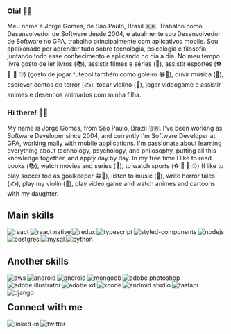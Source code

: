 ### Olá! 🤘🤓
Meu nome é Jorge Gomes, de São Paulo, Brasil 🇧🇷. Trabalho como Desenvolvedor de Software desde 2004, e atualmente sou Desenvolvedor de Software no GPA, trabalho principalmente com aplicativos mobile.
Sou apaixonado por aprender tudo sobre tecnologia, psicologia e filosofia, juntando todo esse conhecimento e aplicando no dia a dia.
No meu tempo livre gosto de ler livros (📚), assistir filmes e séries (🍿), assistir esportes (⚽ 🏀 🏈 ⚾) (gosto de jogar futebol também como goleiro 😁🧤), ouvir música (🎵), escrever contos de terror (✍️), tocar violino (🎻), jogar videogame e assistir animes e desenhos animados com minha filha.

### Hi there! 🤘🤓
My name is Jorge Gomes, from Sao Paulo, Brazil 🇧🇷. I've been working as Software Developer since 2004, and currently I'm Software Developer at GPA, working maily with mobile applications.
I'm passionate about learning everything about technology, psychology, and philosophy, putting all this knowledge together, and apply day by day.
In my free time I like to read books (📚), watch movies and series (🍿), to watch sports (⚽ 🏀 🏈 ⚾) (I like to play soccer too as goalkeeper 😁🧤), listen to music (🎵), write horror tales (✍️), play my violin (🎻), play video game and watch animes and cartoons with my daughter.


## Main skills
<img align="left" alt="react" src="https://img.shields.io/badge/react%20-%2320232a.svg?style=for-the-badge&logo=react&logoColor=%2361DAFB" />
<img align="left" alt="react native" src="https://img.shields.io/badge/react%20native%20-%2320232a.svg?style=for-the-badge&logo=react&logoColor=%2361DAFB" />
<img align="left" alt="redux" src="https://img.shields.io/badge/Redux-764ABC?style=for-the-badge&logo=redux&logoColor=white" />
<img align="left" alt="typescript" src="https://img.shields.io/badge/Typescript-3178C6?style=for-the-badge&logo=typescript&logoColor=white" />
<img align="left" alt="styled-components" src="https://img.shields.io/badge/Styled Components-DB7093?style=for-the-badge&logo=typescript&logoColor=white" />
<img align="left" alt="nodejs" src="https://img.shields.io/badge/node.js%20-%2343853D.svg?style=for-the-badge&logo=node.js&logoColor=white" />
<img align="left" alt="postgres" src="https://img.shields.io/badge/postgres-%23316192.svg?style=for-the-badge&logo=postgresql&logoColor=white" />
<img align="left" alt="mysql" src="https://img.shields.io/badge/Mysql-%234479A1?style=for-the-badge&logo=mysql&logoColor=white" />
<img align="left" alt="python" src="https://img.shields.io/badge/Python-%233776AB?style=for-the-badge&logo=python&logoColor=white" />

<br>
<br>

## Another skills
<img align="left" alt="aws" src="https://img.shields.io/badge/Amazon%20AWS-%23232F3E?logo=amazon-aws&logoColor=white&style=for-the-badge" />
<img align="left" alt="android" src="https://img.shields.io/badge/Swift-%23FE7A16?logo=Swift&logoColor=white&style=for-the-badge" />
<img align="left" alt="android" src="https://img.shields.io/badge/Android-%233DDC84?logo=android&logoColor=white&style=for-the-badge" />
<img align="left" alt="mongodb" src="https://img.shields.io/badge/MongoDB-%2347A248?logo=mongodb&logoColor=white&style=for-the-badge" />
<img align="left" alt="adobe photoshop" src="https://img.shields.io/badge/Adobe%20Photoshop-%2331A8FF?logo=adobe%20photoshop&logoColor=white&style=for-the-badge" />
<img align="left" alt="adobe illustrator" src="https://img.shields.io/badge/Adobe%20Illustrator-%23FF9A00?logo=adobe%20illustrator&logoColor=white&style=for-the-badge" />
<img align="left" alt="adobe xd" src="https://img.shields.io/badge/Adobe%20XD-%23FF61F6?logo=adobe%20xd&logoColor=white&style=for-the-badge" />
<img align="left" alt="xcode" src="https://img.shields.io/badge/XCode-%23147EFB?logo=xcode&logoColor=white&style=for-the-badge" />
<img align="left" alt="android studio" src="https://img.shields.io/badge/Android%20Studio-%3DDC84?logo=android%20studio&logoColor=white&style=for-the-badge" />
<img align="left" alt="fastapi" src="https://img.shields.io/badge/FastAPI-%23009688?logo=fastapi&logoColor=white&style=for-the-badge" />
<img align="left" alt="django" src="https://img.shields.io/badge/DJANGO%20Framework-%23009688?logo=django&logoColor=white&style=for-the-badge" />

<br>
<br>

## Connect with me
[<img align="left" alt="linked-in" src="https://img.shields.io/badge/linkedin-%230077B5.svg?&style=for-the-badge&logo=linkedin&logoColor=white" />](https://www.linkedin.com/in/jluizgomes)
[<img align="left" alt="twitter" src="https://img.shields.io/badge/twitter-%231DA1F2.svg?&style=for-the-badge&logo=twitter&logoColor=white" />](https://twitter.com/jluizgomes)

<!-- <br>
<br>

[![Jorge's github stats](https://github-readme-stats.vercel.app/api?username=jluizgomes&include_all_commits=true&theme=dark&include_all_commits&show_icons=true&count_private=true&role=OWNER,COLLABORATOR)](https://github.com/jluizgomes) -->
